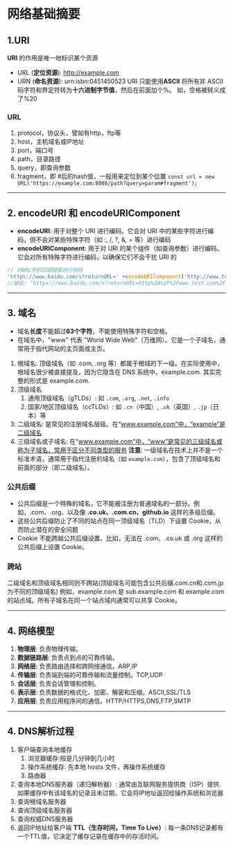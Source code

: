 # 网络基础摘要

## 1.URI
**URI** 的作用是唯一地标识某个资源
- URL (**定位资源**): http://example.com
- URN (**命名资源**): urn:isbn:0451450523
URI 只能使用**ASCII**
将所有非 ASCII 码字符和界定符转为**十六进制字节值**，然后在前面加个%。
如，空格被转义成了%20

### URL
1. protocol，协议头，譬如有http，ftp等
2. host，主机域名或IP地址
3. port，端⼝号
4. path，⽬录路径
5. query，即查询参数
6. fragment，即 #后的hash值，⼀般⽤来定位到某个位置
`const url = new URL('https://example.com:8080/path?query=param#fragment');`

---

## 2. encodeURI 和 encodeURIComponent
- **encodeURI**: 用于对整个 URI 进行编码。它会对 URI 中的某些字符进行编码，但不会对某些特殊字符（如 :, /, ?, &, = 等）进行编码
- **encodeURIComponent**: 用于对 URI 的某个组件（如查询参数）进行编码。它会对所有特殊字符进行编码，以确保它们不会干扰 URI 的
```javascript
// 对URL中的回调链接进行转码
'https://www.baidu.com/s?returnURL=' +encodeURIComponent('http://www.test.com/')
//输出: "https://www.baidu.com/s?returnURL=http%3A%2F%2Fwww.test.com%2F"
```

---

## 3. 域名
- 域名**长度**不能超过**63个字符**，不能使用特殊字符和空格。
- 在域名中，"www" 代表 "World Wide Web"（万维网）。它是一个子域名，通常用于指代网站的主页面或主页。
1. 根域名: 顶级域名（如 .com, .org 等）都属于根域的下一级。在实际使用中，根域名很少被直接提及，因为它隐含在 DNS 系统中。example.com. 其实完整的形式是 example.com.
2. 顶级域名
   1. 通用顶级域名（gTLDs）: 如 `.com`, `.org`, `.net`, `.info`
   2. 国家/地区顶级域名（ccTLDs）: 如 `.cn`（中国）, `.uk`（英国）, `.jp`（日本）等
3. 二级域名: 是常见的注册域名层级。在“www.example.com”中，“example”是二级域名
4. 三级域名或子域名: 在“www.example.com”中，“www”是常见的三级域名或称为子域名，常用于区分不同类型的服务
**注意**: 一级域名在技术上并不是一个标准术语，通常用于指代注册的域名（如 `example.com`），包含了顶级域名和前面的部分（即二级域名）。

### 公共后缀
- 公共后缀是一个特殊的域名，它不能被注册为普通域名的一部分。例如，.com、.org、以及像 **.co.uk、.com.cn、github.io** 这样的多级后缀。
- 这些公共后缀防止了不同的站点在同一顶级域名（TLD）下设置 Cookie，从而防止潜在的安全问题
- Cookie 不能跨越公共后缀设置。比如，无法在 .com、.co.uk 或 .org 这样的公共后缀上设置 Cookie。
### 跨站
二级域名和顶级域名相同则不跨站(顶级域名可能包含公共后缀.com.cn和.com.jp为不同的顶级域名)
例如，example.com 是 sub.example.com 和 example.com 的站点域。所有子域名在同一个站点域内通常可以共享 Cookie。

----

## 4. 网络模型
1. **物理层**: 负责物理传输。
2. **数据链路层**: 负责点到点的可靠传输。
3. **网络层**: 负责路由选择和跨网络通信。ARP,IP
4. **传输层**: 负责端到端的可靠传输和流量控制。TCP,UDP
5. **会话层**: 负责会话管理和控制。
6. **表示层**: 负责数据的格式化、加密、解密和压缩。ASCII,SSL/TLS
7. **应用层**: 负责应用程序间的通信。HTTP/HTTPS,DNS,FTP,SMTP

---

## 4. DNS解析过程
1. 客户端查询本地缓存
   1. 浏览器缓存:般是几分钟到几小时
   2. 操作系统缓存: 先本地 hosts 文件，再操作系统缓存
   3. 路由器
2. 查询本地DNS服务器（递归解析器）: 通常由互联网服务提供商（ISP）提供.如果缓存中有该域名的记录且未过期，它会将IP地址返回给操作系统和浏览器
3. 查询根域名服务器
4. 查询顶级域名服务器
5. 查询权威DNS服务器
6. 返回IP地址给客户端
**TTL（生存时间，Time To Live）**: 每一条DNS记录都有一个TTL值，它决定了缓存记录在缓存中的存活时间。
